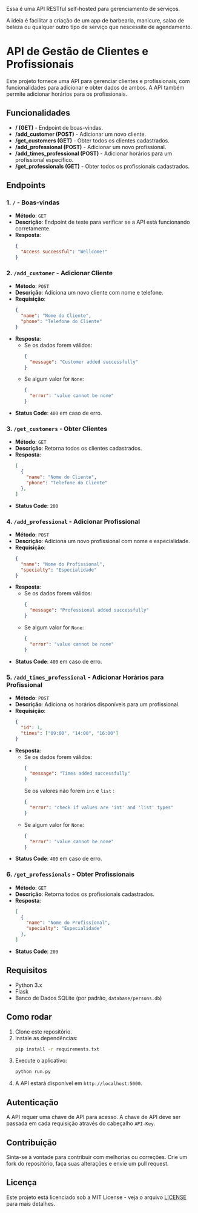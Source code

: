 Essa é uma API RESTful self-hosted para gerenciamento de serviços.

A ideia é facilitar a criação de um app de barbearia, manicure, salao de beleza ou qualquer outro tipo de serviço que nescessite de agendamento.

# API de Gestão de Clientes e Profissionais

Este projeto fornece uma API para gerenciar clientes e profissionais, com funcionalidades para adicionar e obter dados de ambos. A API também permite adicionar horários para os profissionais.

## Funcionalidades

- **/ (GET)** - Endpoint de boas-vindas.
- **/add_customer (POST)** - Adicionar um novo cliente.
- **/get_customers (GET)** - Obter todos os clientes cadastrados.
- **/add_professional (POST)** - Adicionar um novo profissional.
- **/add_times_professional (POST)** - Adicionar horários para um profissional específico.
- **/get_professionals (GET)** - Obter todos os profissionais cadastrados.

## Endpoints

### 1. `/` - Boas-vindas

- **Método**: `GET`
- **Descrição**: Endpoint de teste para verificar se a API está funcionando corretamente.
- **Resposta**: 
  ```json
  {
    "Access successful": "Wellcome!"
  }
  ```

### 2. `/add_customer` - Adicionar Cliente

- **Método**: `POST`
- **Descrição**: Adiciona um novo cliente com nome e telefone.
- **Requisição**: 
  ```json
  {
    "name": "Nome do Cliente",
    "phone": "Telefone do Cliente"
  }
  ```
- **Resposta**:
  - Se os dados forem válidos:
    ```json
    {
      "message": "Customer added successfully"
    }
    ```
  - Se algum valor for `None`:
    ```json
    {
      "error": "value cannot be none"
    }
    ```
- **Status Code**: `400` em caso de erro.

### 3. `/get_customers` - Obter Clientes

- **Método**: `GET`
- **Descrição**: Retorna todos os clientes cadastrados.
- **Resposta**:
  ```json
  [
    {
      "name": "Nome do Cliente",
      "phone": "Telefone do Cliente"
    },
  ]
  ```
- **Status Code**: `200`

### 4. `/add_professional` - Adicionar Profissional

- **Método**: `POST`
- **Descrição**: Adiciona um novo profissional com nome e especialidade.
- **Requisição**:
  ```json
  {
    "name": "Nome do Profissional",
    "specialty": "Especialidade"
  }
  ```
- **Resposta**:
  - Se os dados forem válidos:
    ```json
    {
      "message": "Professional added successfully"
    }
    ```
  - Se algum valor for `None`:
    ```json
    {
      "error": "value cannot be none"
    }
    ```
- **Status Code**: `400` em caso de erro.

### 5. `/add_times_professional` - Adicionar Horários para Profissional

- **Método**: `POST`
- **Descrição**: Adiciona os horários disponíveis para um profissional.
- **Requisição**:
  ```json
  {
    "id": 1,
    "times": ["09:00", "14:00", "16:00"]
  }
  ```
- **Resposta**:
  - Se os dados forem válidos:
    ```json
    {
      "message": "Times added successfully"
    }
    ```
    Se os valores não forem `int` e `list` :
    ```json
    {
      "error": "check if values are 'int' and 'list' types"
    }
    ```
  - Se algum valor for `None`:
    ```json
    {
      "error": "value cannot be none"
    }
    ```
- **Status Code**: `400` em caso de erro.

### 6. `/get_professionals` - Obter Profissionais

- **Método**: `GET`
- **Descrição**: Retorna todos os profissionais cadastrados.
- **Resposta**:
  ```json
  [
    {
      "name": "Nome do Profissional",
      "specialty": "Especialidade"
    },
  ]
  ```
- **Status Code**: `200`

## Requisitos

- Python 3.x
- Flask
- Banco de Dados SQLite (por padrão, `database/persons.db`)

## Como rodar

1. Clone este repositório.
2. Instale as dependências:
   ```bash
   pip install -r requirements.txt
   ```
3. Execute o aplicativo:
   ```bash
   python run.py
   ```
4. A API estará disponível em `http://localhost:5000`.

## Autenticação

A API requer uma chave de API para acesso. A chave de API deve ser passada em cada requisição através do cabeçalho `API-Key`.

## Contribuição

Sinta-se à vontade para contribuir com melhorias ou correções. Crie um fork do repositório, faça suas alterações e envie um pull request.

## Licença

Este projeto está licenciado sob a MIT License - veja o arquivo [LICENSE](LICENSE) para mais detalhes.
